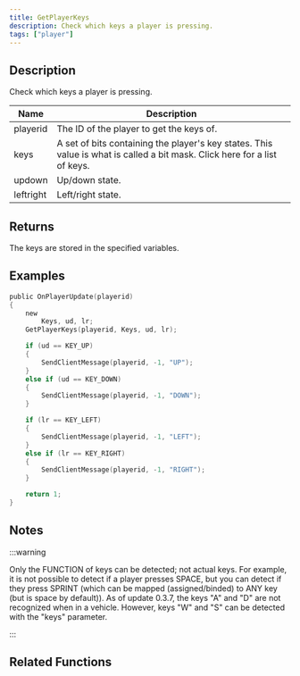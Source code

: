 ```yaml
---
title: GetPlayerKeys
description: Check which keys a player is pressing.
tags: ["player"]
---
```


## Description

Check which keys a player is pressing.

| Name      | Description                                                                                                               |
| --------- | ------------------------------------------------------------------------------------------------------------------------- |
| playerid  | The ID of the player to get the keys of.                                                                                  |
| keys      | A set of bits containing the player's key states. This value is what is called a bit mask. Click here for a list of keys. |
| updown    | Up/down state.                                                                                                            |
| leftright | Left/right state.                                                                                                         |

## Returns

The keys are stored in the specified variables.

## Examples

```c
public OnPlayerUpdate(playerid)
{
    new
        Keys, ud, lr;
    GetPlayerKeys(playerid, Keys, ud, lr);

    if (ud == KEY_UP)
    {
        SendClientMessage(playerid, -1, "UP");
    }
    else if (ud == KEY_DOWN)
    {
        SendClientMessage(playerid, -1, "DOWN");
    }

    if (lr == KEY_LEFT)
    {
        SendClientMessage(playerid, -1, "LEFT");
    }
    else if (lr == KEY_RIGHT)
    {
        SendClientMessage(playerid, -1, "RIGHT");
    }

    return 1;
}
```

## Notes

:::warning

Only the FUNCTION of keys can be detected; not actual keys. For example, it is not possible to detect if a player presses SPACE, but you can detect if they press SPRINT (which can be mapped (assigned/binded) to ANY key (but is space by default)). As of update 0.3.7, the keys "A" and "D" are not recognized when in a vehicle. However, keys "W" and "S" can be detected with the "keys" parameter.

:::

## Related Functions
